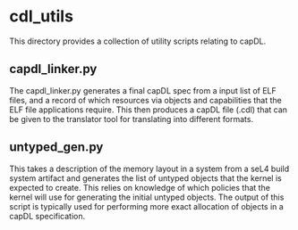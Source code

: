 <!--
     Copyright 2020, Data61, CSIRO (ABN 41 687 119 230)

     SPDX-License-Identifier: CC-BY-SA-4.0
-->

# cdl_utils

This directory provides a collection of utility scripts relating to capDL.

## capdl_linker.py

The capdl_linker.py generates a final capDL spec from a input list of ELF files,
and a record of which resources via objects and capabilities that the ELF file
applications require. This then produces a capDL file (.cdl) that can be given
to the translator tool for translating into different formats.

## untyped_gen.py

This takes a description of the memory layout in a system from a seL4 build system
artifact and generates the list of untyped objects that the kernel is expected to
create. This relies on knowledge of which policies that the kernel will use for
generating the initial untyped objects. The output of this script is typically
used for performing more exact allocation of objects in a capDL specification.
